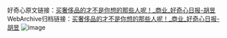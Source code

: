好奇心原文链接：[买奢侈品的才不是你想的那些人呢！_商业_好奇心日报-胡昱](https://www.qdaily.com/articles/5187.html)
WebArchive归档链接：[买奢侈品的才不是你想的那些人呢！_商业_好奇心日报-胡昱](http://web.archive.org/web/20190623164144/https://www.qdaily.com/articles/5187.html)
![image](http://ww3.sinaimg.cn/large/007d5XDply1g3weunnpx1j30u02mib29)